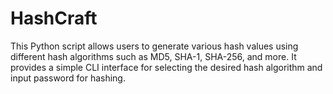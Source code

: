 # HashCraft
This Python script allows users to generate various hash values using different hash algorithms such as MD5, SHA-1, SHA-256, and more. It provides a simple CLI interface for selecting the desired hash algorithm and input password for hashing.
